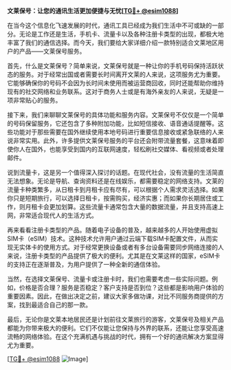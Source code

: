 **文莱保号：让您的通讯生活更加便捷与无忧[[TG💪+ @esim1088](https://t.me/s/esim1088)]**

在当今这个信息化飞速发展的时代，通讯工具已经成为我们生活中不可或缺的一部分。无论是工作还是生活，手机卡、流量卡以及各种注册卡类型的出现，都极大地丰富了我们的通信选择。而今天，我们要给大家详细介绍一款特别适合文莱地区用户的产品——文莱保号服务。

首先，什么是文莱保号？简单来说，文莱保号就是一种让你的手机号码保持活跃状态的服务。对于经常出国或者需要长时间离开文莱的人来说，这项服务尤为重要。它能够确保你的号码不会因为长时间未使用而被运营商回收，同时还能帮助你维持现有的社交网络和业务联系。这对于商务人士或是有海外亲友的人来说，无疑是一项非常贴心的服务。

接下来，我们来聊聊文莱保号的具体功能和服务内容。文莱保号不仅仅是一个简单的号码保留服务，它还包含了多种附加功能，比如短信接收、语音通话提醒等。这些功能对于那些需要在国外继续使用本地号码进行重要信息接收或紧急联络的人来说非常实用。此外，许多提供文莱保号服务的平台还会附带流量套餐，这意味着即使你人在国外，也能享受到国内的互联网速度，轻松刷社交媒体、看视频或者处理邮件。

说到流量卡，这是另一个值得深入探讨的话题。在现代社会，没有流量的生活简直无法想象。无论是导航、查询资料还是在线娱乐，都需要稳定的网络支持。文莱的流量卡种类繁多，从日租卡到月租卡应有尽有，可以根据个人需求灵活选择。如果你只是短期旅行，可以选择日租卡，按需购买，经济实惠；而如果你长期居住或工作，则月租卡会更加划算。这些流量卡通常包含大量的数据流量，并且支持高速上网，非常适合现代人的生活方式。

再来看看注册卡类型的产品。随着电子设备的普及，越来越多的人开始使用虚拟SIM卡（eSIM）技术。这种技术允许用户通过云端下载SIM卡配置文件，从而实现无实体卡的使用方式。对于经常更换设备或者有多台设备需要同步网络连接的人来说，注册卡类型的产品提供了极大的便利。尤其是在文莱这样的国家，eSIM卡的支持正在逐渐普及，为用户提供了一种全新的通信体验。

当然，在选择文莱保号、流量卡或注册卡时，我们也需要考虑一些实际问题。例如，价格是否合理？服务是否稳定？客户支持是否到位？这些都是影响用户体验的重要因素。因此，在做出决定之前，建议大家多做功课，对比不同服务商提供的方案，找到最适合自己的那一款。

最后，无论你是文莱本地居民还是计划前往文莱旅行的游客，文莱保号及相关产品都能为你带来极大的便利。它们不仅能让您保持与外界的联系，还能让您享受高速流畅的网络体验。在这个充满机遇与挑战的时代，拥有一个好的通讯解决方案显得尤为重要。

[[TG💪+ @esim1088](https://t.me/s/esim1088) ![Image](https://i.postimg.cc/4NQfJmqS/Snipaste-2025-05-13-00-14-12.png)]